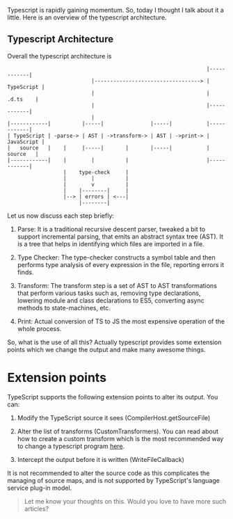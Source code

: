 Typescript is rapidly gaining momentum. So, today I thought I talk about it a little. Here is an overview of the typescript architecture.

## Typescript Architecture

Overall the typescript architecture is 

```
                                                                |------------|
                           |----------------------------------> | TypeScript |
                           |                                    |   .d.ts    |
                           |                                    |------------|
                           |
|------------|          |-----|               |-----|           |------------|
| TypeScript | -parse-> | AST | ->transform-> | AST | ->print-> | JavaScript |
|   source   |    |     |-----|       |       |-----|           |   source   |
|------------|    |        |          |                         |------------|
                  |    type-check     |
                  |        |          |
                  |        v          |
                  |    |--------|     |
                  |--> | errors | <---|
                       |--------|

```

Let us now discuss each step briefly:

1. Parse: It is a traditional recursive descent parser, tweaked a bit to support incremental parsing, that emits an abstract syntax tree (AST). It is a tree that helps in identifying which files are imported in a file.

1. Type Checker: The type-checker constructs a symbol table and then performs type analysis of every expression in the file, reporting errors it finds.

1. Transform: The transform step is a set of AST to AST transformations that perform various tasks such as, removing type declarations, lowering module and class declarations to ES5, converting async methods to state-machines, etc.

1. Print: Actual conversion of TS to JS the most expensive operation of the whole process.

So, what is the use of all this? Actually typescript provides some extension points which we change the output and make many awesome things.

# Extension points

TypeScript supports the following extension points to alter its output. You can: 

1. Modify the TypeScript source it sees (CompilerHost.getSourceFile)

1. Alter the list of transforms (CustomTransformers). You can read about how to create a custom transform which is the most recommended way to change a typescript program [here](https://dev.doctorevidence.com/how-to-write-a-typescript-transform-plugin-fc5308fdd943).

1. Intercept the output before it is written (WriteFileCallback)

It is not recommended to alter the source code as this complicates the managing of source maps, and is not supported by TypeScript's language service plug-in model.

> Let me know your thoughts on this. Would you love to have more such articles?
